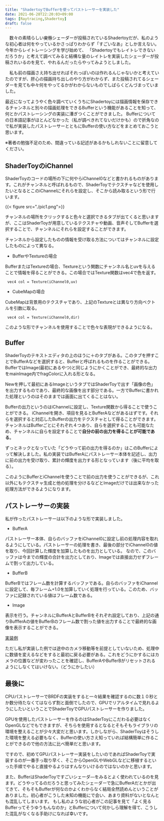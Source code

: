 ```yaml
---
title: "ShadertoyでBufferを使ってパストレーサーを実装した"
date: 2021-06-28T22:20:03+09:00
tags: [Raytracing,Shadertoy]
draft: false
---
```

　数々の素晴らしい~~変態~~シェーダーが投稿されているShadertoyだが、私のような初心者は何をやっているかさっぱりわからず「すごいなあ」としか言えない。
今年からレイトレーシングを学び始めて、	「Shadertoyでもレイトレできないだろうか」と考えて調べてみると結構な量のレイトレを実装したシェーダーが投稿されいるのを見て、やれるんだったらやってみようとしました。

　私も前の描画さえ持ち出せればそれっぽいのは作れるんじゃないかと考えていたのですが、肝心の描画持ち出しのやり方がわからず、また投稿されてるシェーダーを見ても中々何をやってるかがわからないものでしばらくどんづまっていました。
　

最近になってようやく色々調べていくうちにShadertoyには描画情報を保存できるチャンネルと別々の描画処理をできるBufferという機能があることを知って、何とかパストレーシングの実装に漕ぎつくことができました。
Bufferについての日本語記事がほとんどなかった（私が調べきれてないだけかも）ので折角なので私が実装したパストレーサーとともにBufferの使い方などをまとめておこうと思います。

※著者の勉強不足のため、間違っている記述があるかもしれないことに留意してください。

## ShaderToyのiChannel
ShaderToyのコードの場所の下に何やらiChannel0などと書かれるものがあります。これがチャンネルと呼ばれるもので、ShaderToyでテクスチャなどを使用したいとなるとこのiChannelにそれらを設定し、そこから読み取るという形で行います。

{{< figure src="./pic1.png">}}

チャンネルの場所をクリックすると色々と選択できるタブが出てくると思いますが、ここはShaderToyが用意しているテクスチャや動画、音声そしてBufferを選択することで、チャンネルにそれらを設定することができます。

チャンネルから設定したものの情報を受け取る方法についてはチャンネルに設定したものによって異なる。
- BufferやTextureの場合

BufferまたはTextureの場合、Textureという関数にチャンネル名とuvを与えることで情報を得ることができる。この場合ではTexture関数はvec4で色を返す。

``` vec4 col = Texture(iChannel0,uv)```

- CubeMapの場合

CubeMapは背景用のテクスチャであり、上記のTextureとは異なり方向ベクトルを引数に取る。

``` vec4 col = Texture(iChannel0,dir)```

このような形でチャンネルを使用することで色々な表現ができるようになる。

## Buffer
ShaderToyのテキストエディタの上のほうに＋のタブがある。このタブを押すことでBufferAなどを選択すると、Bufferと呼ばれるものを作ることができる。BufferではImage(最初にあるやつ)と同じようにかくことができ、最終的な出力をmainImage内でfragColorに入れる形となる。

Newを押して最初にあるImageというタブではShaderToyで出す「画像の色」を出力するものであり、最終的な画像を出す部分である。一方でBufferに書かれた処理というのはそのままでは画面に出てくることはない。

Bufferの出力というのはiChannelに設定し、Texture関数から得ることで使うことができる。
iChannelを開き、項目を見るとBufferAなどがあるはずです。それらを選択すると対応したBufferの出力をテクスチャとして得ることができます。チャンネルはBufferごとにそれぞれ４つあり、自らを選択することも可能なため、チャンネルに自らを設定することで**自分の前の出力を得ることが可能である**。

ずっとネックとなっていた「どうやって前の出力を得るのか」はこのBufferによって解決しました。私の実装ではBufferAにパストレーサー本体を記述し、出力に前の出力を受け取り、累計の輝度を出力する形となっています（後に平均を取る）。

このようにBufferとiChannelを使うことで前の出力を使うことができるが、これ以外にもテクスチャ生成と他の処理を分けるなどとImageだけでは出来なかった処理方法ができるようになります。


## パストレーサーの実装
私が作ったパストレーサーは以下のような形で実装しました。
- BufferA

パストレーサー本体、自らのバッファをiChannel0に設定し前の処理内容を取れるようにしている。パストレーサーの処理を書き、最後の部分でiChannel0の値を取り、今回計算した輝度を加算したものを出力としている。
なので、このバッファは今までの輝度の合計を出力としており、Imageでは直接出力せずフレームで割って出力している。

- BufferB

BufferBではフレーム数を計算するバッファである。自らのバッファをiChannelに設定して、毎フレーム+1.0を加算していく処理を行っている。このため、バッファに記録されている値はフレーム数である。

- Image

表示を行う。チャンネルにBufferAとBufferBをそれぞれ設定しており、上記の通りBuffferAの値をBufferBのフレーム数で割った値を出力することで最終的な画像を表示することができる。

[実装例](https://www.shadertoy.com/view/ftXXzj)

ただし私が実装した例では途中のカメラ移動等を前提としていないため、処理中に数値を変えるなどをすると最初に戻る必要がある。これをどうにかするにはカメラの位置などが変わったことを確認し、BufferAやBufferBがリセットされるようにしなくてはいけない。（どうにかしたい）

## 最後に
CPUパストレーサーでBRDFの実装をすると一々結果を確認するのに数１０秒とか数分待たなくてはならず割と面倒でしたので、GPUでリアルタイムで見れるようにしたいということでShaderToyでGPUパストレーサーを作りました。

GPUを使用したパストレーサーを作るのはShaderToyにこだわる必要はなくOpenGLなどでもできますが、そちらを使用するとなるとそもそもライブラリの環境を整えることが少々大変だと思います。しかしながら、ShaderToyはそうした環境を整える必要もなく、Bufferの使い方さえ知っていれば結構簡単に作ることができるので他の方法に比べ簡単だと思います。

ですので、初めてGPUパストレーサー実装をしたいのであればShaderToyで実装するのが一番手っ取り早く、そこからOpenGLやWebGLなどに移植するといった手順でやると直接やるよりはすんなりいけるのではないのかと思います。

また、BufferはShaderToyですごいシェーダ―をみるとよく使われているのを見ます。どうやってるのだろうと思ってみたシェーダーで急にBufferAだとかが出てきて、そもそもBufferが何なのかよくわからなく結局全然読めんということがありました。初心者がこうした未知の機能にで会い、あまり資料がないとなんとも混乱してしまいます。
もし私のような初心者がこの記事を見て「よく見るBufferってそうゆうもんなのか」とBufferについて何かしら理解を得て、こうした混乱がなくなる手助けになれば幸いです。